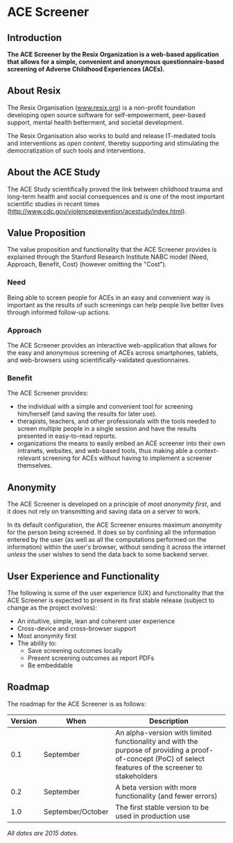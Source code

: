 # ACE Screener

## Introduction
**The ACE Screener by the Resix Organization is a web-based application that allows for a simple, convenient and anonymous questionnaire-based screening of Adverse Childhood Experiences (ACEs).**

## About Resix
The Resix Organisation (www.resix.org) is a non-profit foundation developing open source software for self-empowerment, peer-based support, mental health betterment, and societal development. 

The Resix Organisation also works to build and release IT-mediated tools and interventions as _open content_, thereby supporting and stimulating the democratization of such tools and interventions. 

## About the ACE Study
The ACE Study scientifically proved the link between childhood trauma and long-term health and social consequences and is one of the most important scientific studies in recent times (http://www.cdc.gov/violenceprevention/acestudy/index.html).

## Value Proposition
The value proposition and functionality that the ACE Screener provides is explained through the Stanford Research Institute NABC model (Need, Approach, Benefit, Cost) (however omitting the "Cost").

### Need
Being able to screen people for ACEs in an easy and convenient way is important as the results of such screenings can help people live better lives through informed follow-up actions.

### Approach
The ACE Screener provides an interactive web-application that allows for the easy and anonymous screening of ACEs across smartphones, tablets, and web-browsers using scientifically-validated questionnaires.

### Benefit
The ACE Screener provides:
- the individual with a simple and convenient tool for screening him/herself (and saving the results for later use). 
- therapists, teachers, and other professionals with the tools needed to screen multiple people in a single session and have the results presented in easy-to-read reports.
- organizations the means to easily embed an ACE screener into their own intranets, websites, and web-based tools, thus making able a context-relevant screening for ACEs without having to implement a screener themselves.

## Anonymity
The ACE Screener is developed on a principle of _most anonymity first_, and it does not rely on transmitting and saving data on a server to work.

In its default configuration, the ACE Screener ensures maximum anonymity for the person being screened. It does so by confining all the information entered by the user (as well as all the computations performed on the information) within the user's browser, without sending it across the internet _unless_ the user wishes to send the data back to some backend server.

## User Experience and Functionality
The following is some of the user experience (UX) and functionality that the ACE Screener is expected to present in its first stable release (subject to change as the project evolves):
* An intuitive, simple, lean and coherent user experience 
* Cross-device and cross-browser support
* Most anonymity first
* The ability to:
  * Save screening outcomes locally
  * Present screening outcomes as report PDFs
  * Be embeddable

## Roadmap
The roadmap for the ACE Screener is as follows:

| Version | When | Description |
|---------|------|-------------|
| 0.1     | September | An alpha-version with limited functionality and with the purpose of providing a proof-of-concept (PoC) of select features of the screener to stakeholders |
| 0.2     | September | A beta version with more functionality (and fewer errors) |
| 1.0     | September/October |The first stable version to be used in production use |

_All dates are 2015 dates._
